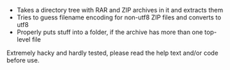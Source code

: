 - Takes a directory tree with RAR and ZIP archives in it and extracts them
- Tries to guess filename encoding for non-utf8 ZIP files and converts to utf8
- Properly puts stuff into a folder, if the archive has more than one top-level file

Extremely hacky and hardly tested, please read the help text and/or code before use.
